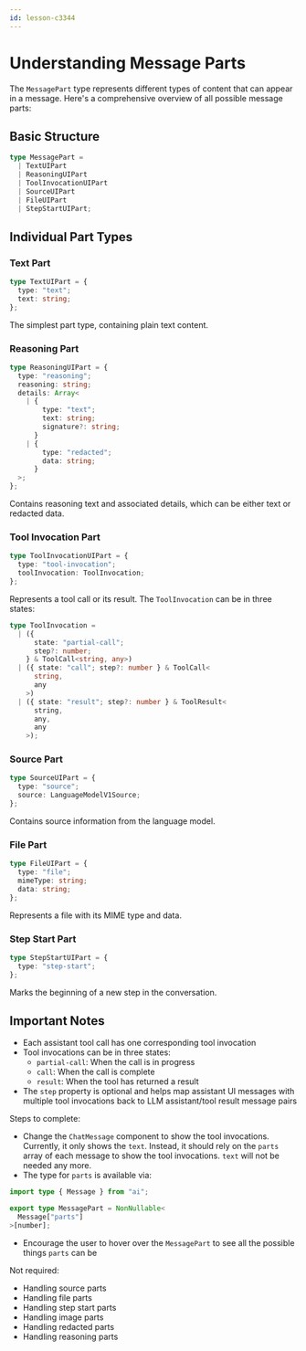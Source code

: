 ```yaml
---
id: lesson-c3344
---
```


<AISummary href="https://sdk.vercel.ai/docs/reference/ai-sdk-ui/use-chat#messages.ui-message.parts">

# Understanding Message Parts

The `MessagePart` type represents different types of content that can appear in a message. Here's a comprehensive overview of all possible message parts:

## Basic Structure

```ts
type MessagePart =
  | TextUIPart
  | ReasoningUIPart
  | ToolInvocationUIPart
  | SourceUIPart
  | FileUIPart
  | StepStartUIPart;
```

## Individual Part Types

### Text Part

```ts
type TextUIPart = {
  type: "text";
  text: string;
};
```

The simplest part type, containing plain text content.

### Reasoning Part

```ts
type ReasoningUIPart = {
  type: "reasoning";
  reasoning: string;
  details: Array<
    | {
        type: "text";
        text: string;
        signature?: string;
      }
    | {
        type: "redacted";
        data: string;
      }
  >;
};
```

Contains reasoning text and associated details, which can be either text or redacted data.

### Tool Invocation Part

```ts
type ToolInvocationUIPart = {
  type: "tool-invocation";
  toolInvocation: ToolInvocation;
};
```

Represents a tool call or its result. The `ToolInvocation` can be in three states:

```ts
type ToolInvocation =
  | ({
      state: "partial-call";
      step?: number;
    } & ToolCall<string, any>)
  | ({ state: "call"; step?: number } & ToolCall<
      string,
      any
    >)
  | ({ state: "result"; step?: number } & ToolResult<
      string,
      any,
      any
    >);
```

### Source Part

```ts
type SourceUIPart = {
  type: "source";
  source: LanguageModelV1Source;
};
```

Contains source information from the language model.

### File Part

```ts
type FileUIPart = {
  type: "file";
  mimeType: string;
  data: string;
};
```

Represents a file with its MIME type and data.

### Step Start Part

```ts
type StepStartUIPart = {
  type: "step-start";
};
```

Marks the beginning of a new step in the conversation.

## Important Notes

- Each assistant tool call has one corresponding tool invocation
- Tool invocations can be in three states:
  - `partial-call`: When the call is in progress
  - `call`: When the call is complete
  - `result`: When the tool has returned a result
- The `step` property is optional and helps map assistant UI messages with multiple tool invocations back to LLM assistant/tool result message pairs

</AISummary>

Steps to complete:

- Change the `ChatMessage` component to show the tool invocations. Currently, it only shows the `text`. Instead, it should rely on the `parts` array of each message to show the tool invocations. `text` will not be needed any more.
- The type for `parts` is available via:

```ts
import type { Message } from "ai";

export type MessagePart = NonNullable<
  Message["parts"]
>[number];
```

- Encourage the user to hover over the `MessagePart` to see all the possible things `parts` can be

Not required:

- Handling source parts
- Handling file parts
- Handling step start parts
- Handling image parts
- Handling redacted parts
- Handling reasoning parts
